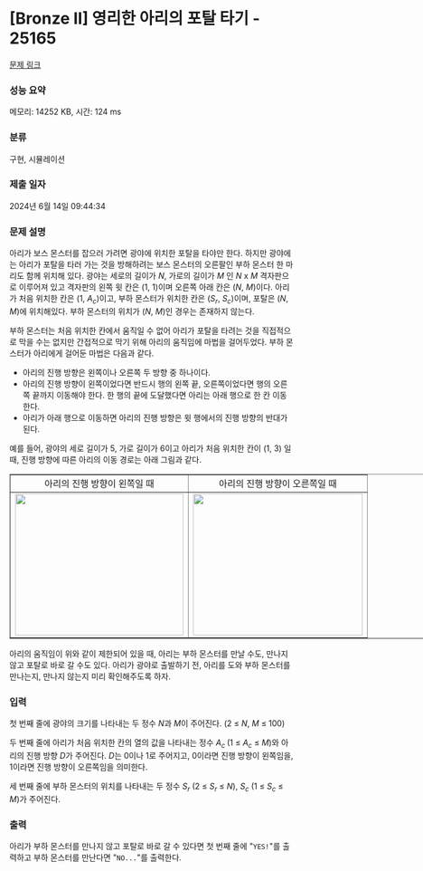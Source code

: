 # [Bronze II] 영리한 아리의 포탈 타기 - 25165 

[문제 링크](https://www.acmicpc.net/problem/25165) 

### 성능 요약

메모리: 14252 KB, 시간: 124 ms

### 분류

구현, 시뮬레이션

### 제출 일자

2024년 6월 14일 09:44:34

### 문제 설명

<p>아리가 보스 몬스터를 잡으러 가려면 광야에 위치한 포탈을 타야만 한다. 하지만 광야에는 아리가 포탈을 타러 가는 것을 방해하려는 보스 몬스터의 오른팔인 부하 몬스터 한 마리도 함께 위치해 있다. 광야는 세로의 길이가 <em>N</em>, 가로의 길이가 <em>M</em> 인 <em>N</em> x <em>M</em> 격자판으로 이루어져 있고 격자판의 왼쪽 윗 칸은 (1, 1)이며 오른쪽 아래 칸은 (<em>N</em>, <em>M</em>)이다. 아리가 처음 위치한 칸은 (1, <em>A<sub>c</sub></em>)이고, 부하 몬스터가 위치한 칸은 (<em>S<sub>r</sub></em>, <em>S<sub>c</sub></em>)이며, 포탈은 (<em>N</em>, <em>M</em>)에 위치해있다. 부하 몬스터의 위치가 (<em>N</em>, <em>M</em>)인 경우는 존재하지 않는다.</p>

<p>부하 몬스터는 처음 위치한 칸에서 움직일 수 없어 아리가 포탈을 타려는 것을 직접적으로 막을 수는 없지만 간접적으로 막기 위해 아리의 움직임에 마법을 걸어두었다. 부하 몬스터가 아리에게 걸어둔 마법은 다음과 같다.</p>

<ul>
	<li>아리의 진행 방향은 왼쪽이나 오른쪽 두 방향 중 하나이다.</li>
	<li>아리의 진행 방향이 왼쪽이었다면 반드시 행의 왼쪽 끝, 오른쪽이었다면 행의 오른쪽 끝까지 이동해야 한다. 한 행의 끝에 도달했다면 아리는 아래 행으로 한 칸 이동한다.</li>
	<li>아리가 아래 행으로 이동하면 아리의 진행 방향은 윗 행에서의 진행 방향의 반대가 된다.</li>
</ul>

<p>예를 들어, 광야의 세로 길이가 5, 가로 길이가 6이고 아리가 처음 위치한 칸이 (1, 3) 일 때, 진행 방향에 따른 아리의 이동 경로는 아래 그림과 같다.</p>

<table align="center" border="1" cellpadding="1" cellspacing="1" class="table table-bordered" style="width: 900px;">
	<tbody>
		<tr>
			<td style="text-align: center;">아리의 진행 방향이 왼쪽일 때</td>
			<td style="text-align: center;">아리의 진행 방향이 오른쪽일 때</td>
		</tr>
		<tr>
			<td style="text-align: center;"><img alt="" src="https://upload.acmicpc.net/2439b24d-fbe4-4def-b231-ce2ed5a5e6ac/" style="width: 298px; height: 250px;"></td>
			<td style="text-align: center;"><img alt="" src="https://upload.acmicpc.net/1676d0dd-0760-498c-b92f-b6c2c466297e/" style="width: 300px; height: 250px;"></td>
		</tr>
	</tbody>
</table>

<p>아리의 움직임이 위와 같이 제한되어 있을 때, 아리는 부하 몬스터를 만날 수도, 만나지 않고 포탈로 바로 갈 수도 있다. 아리가 광야로 출발하기 전, 아리를 도와 부하 몬스터를 만나는지, 만나지 않는지 미리 확인해주도록 하자.</p>

### 입력 

 <p>첫 번째 줄에 광야의 크기를 나타내는 두 정수 <em>N</em>과 <em>M</em>이 주어진다. (2 ≤ <em>N</em>, <em>M</em> ≤ 100)</p>

<p>두 번째 줄에 아리가 처음 위치한 칸의 열의 값을 나타내는 정수 <em>A<sub>c </sub></em>(1 ≤ <em>A<sub>c</sub></em> ≤ <em>M</em>)와 아리의 진행 방향 <em>D</em>가 주어진다. <em>D</em>는 0이나 1로 주어지고, 0이라면 진행 방향이 왼쪽임을, 1이라면 진행 방향이 오른쪽임을 의미한다.</p>

<p>세 번째 줄에 부하 몬스터의 위치를 나타내는 두 정수 <em>S<sub>r</sub></em> (2 ≤ <em>S<sub>r</sub></em> ≤ <em>N</em>), <em>S<sub>c</sub></em> (1 ≤ <em>S<sub>c</sub></em> ≤ <em>M</em>)가 주어진다.</p>

### 출력 

 <p>아리가 부하 몬스터를 만나지 않고 포탈로 바로 갈 수 있다면 첫 번째 줄에 "<code>YES!</code>"를 출력하고 부하 몬스터를 만난다면 "<code>NO...</code>"를 출력한다.</p>

